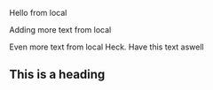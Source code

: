 
Hello from local

Adding more text from local

Even more text from local
Heck. Have this text aswell

## This is a heading